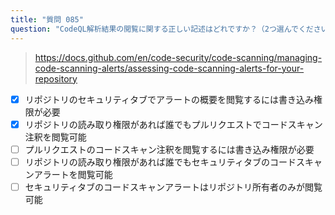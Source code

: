 ```yaml
---
title: "質問 085"
question: "CodeQL解析結果の閲覧に関する正しい記述はどれですか？（2つ選んでください）"
---
```


> https://docs.github.com/en/code-security/code-scanning/managing-code-scanning-alerts/assessing-code-scanning-alerts-for-your-repository
- [x] リポジトリのセキュリティタブでアラートの概要を閲覧するには書き込み権限が必要
- [x] リポジトリの読み取り権限があれば誰でもプルリクエストでコードスキャン注釈を閲覧可能
- [ ] プルリクエストのコードスキャン注釈を閲覧するには書き込み権限が必要
- [ ] リポジトリの読み取り権限があれば誰でもセキュリティタブのコードスキャンアラートを閲覧可能
- [ ] セキュリティタブのコードスキャンアラートはリポジトリ所有者のみが閲覧可能